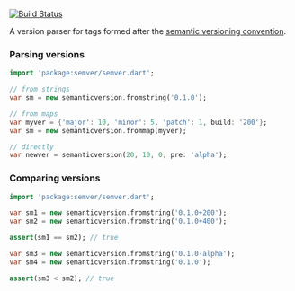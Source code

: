 [![Build Status](https://drone.io/github.com/guillermooo/dart-semver/status.png)](https://drone.io/github.com/guillermooo/dart-semver/latest)

A version parser for tags formed after the [semantic versioning convention][1].

[1]: http://semver.org


### Parsing versions

```dart
import 'package:semver/semver.dart';

// from strings
var sm = new semanticversion.fromstring('0.1.0');

// from maps
var myver = {'major': 10, 'minor': 5, 'patch': 1, build: '200'};
var sm = new semanticversion.frommap(myver);

// directly
var newver = semanticversion(20, 10, 0, pre: 'alpha');
```

### Comparing versions

```dart
import 'package:semver/semver.dart';

var sm1 = new semanticversion.fromstring('0.1.0+200');
var sm2 = new semanticversion.fromstring('0.1.0+400');

assert(sm1 == sm2); // true

var sm3 = new semanticversion.fromstring('0.1.0-alpha');
var sm4 = new semanticversion.fromstring('0.1.0');

assert(sm3 < sm2); // true
```
